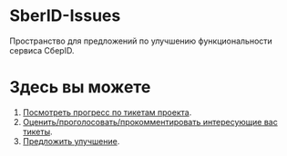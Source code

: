 # SberID-Issues
Пространство для предложений по улучшению функциональности сервиса СберID.


# Здесь вы можете

1. [Посмотреть прогресс по тикетам проекта](https://github.com/SberID/SberID-Issues/projects/1).
2. [Оценить/проголосовать/прокомментировать интересующие вас тикеты](https://github.com/SberID/SberID-Issues/issues).
3. [Предложить улучшение](https://github.com/SberID/SberID-Issues/issues/new).
